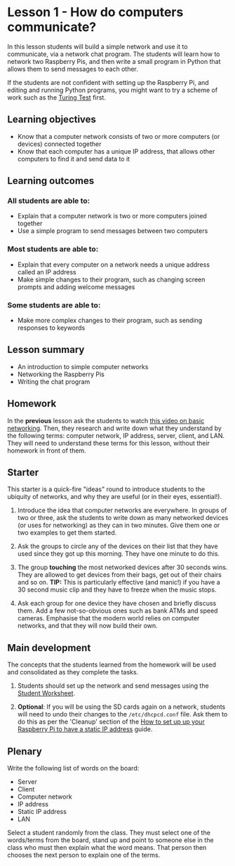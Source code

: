 # Lesson 1 - How do computers communicate?

In this lesson students will build a simple network and use it to communicate, via a network chat program. The students will learn how to network two Raspberry Pis, and then write a small program in Python that allows them to send messages to each other.

If the students are not confident with setting up the Raspberry Pi, and editing and running Python programs, you might want to try a scheme of work such as the [Turing Test](https://www.raspberrypi.org/learning/turing-test-lessons/) first.

## Learning objectives

- Know that a computer network consists of two or more computers (or devices) connected together
- Know that each computer has a unique IP address, that allows other computers to find it and send data to it

## Learning outcomes

### All students are able to:

- Explain that a computer network is two or more computers joined together
- Use a simple program to send messages between two computers

### Most students are able to:

- Explain that every computer on a network needs a unique address called an IP address
- Make simple changes to their program, such as changing screen prompts and adding welcome messages

### Some students are able to:

- Make more complex changes to their program, such as sending responses to keywords

## Lesson summary

- An introduction to simple computer networks
- Networking the Raspberry Pis
- Writing the chat program

## Homework

In the **previous** lesson ask the students to watch [this video on basic networking](http://www.youtube.com/watch?v=kNJZ-v263zc). Then, they research and write down what they understand by the following terms: computer network, IP address, server, client, and LAN. They will need to understand these terms for this lesson, without their homework in front of them.

## Starter

This starter is a quick-fire "ideas" round to introduce students to the ubiquity of networks, and why they are useful (or in their eyes, essential!).

1. Introduce the idea that computer networks are everywhere. In groups of two or three, ask the students to write down as many networked devices (or uses for networking) as they can in two minutes. Give them one or two examples to get them started.

1. Ask the groups to circle any of the devices on their list that they have used since they got up this morning. They have one minute to do this.

1. The group **touching** the most networked devices after 30 seconds wins. They are allowed to get devices from their bags, get out of their chairs and so on. **TIP:** This is particularly effective (and manic!) if you have a 30 second music clip and they have to freeze when the music stops.

1. Ask each group for one device they have chosen and briefly discuss them. Add a few not-so-obvious ones such as bank ATMs and speed cameras. Emphasise that the modern world relies on computer networks, and that they will now build their own.

## Main development

The concepts that the students learned from the homework will be used and consolidated as they complete the tasks.

1. Students should set up the network and send messages using the [Student Worksheet](worksheet.md).

1. **Optional**: If you will be using the SD cards again on a network, students will need to undo their changes to the `/etc/dhcpcd.conf` file. Ask them to do this as per the 'Cleanup' section of the [How to set up up your Raspberry Pi to have a static IP address](https://www.raspberrypi.org/learning/networking-lessons/rpi-static-ip-address/) guide.

## Plenary

Write the following list of words on the board:

- Server
- Client
- Computer network
- IP address
- Static IP address
- LAN

Select a student randomly from the class. They must select one of the words/terms from the board, stand up and point to someone else in the class who must then explain what the word means. That person then chooses the next person to explain one of the terms.
